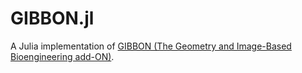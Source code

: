 # GIBBON.jl
A Julia implementation of [GIBBON (The Geometry and Image-Based Bioengineering add-ON)](https://github.com/gibbonCode/GIBBON). 

